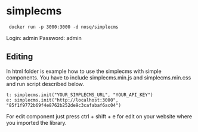 # simplecms

```
 docker run -p 3000:3000 -d nosq/simplecms
```

Login: admin
Password: admin


## Editing
In html folder is example how to use the simplecms with simple components.
You have to include simplecms.min.js and simplecms.min.css and run script described below.

```
t: simplecms.init("YOUR_SIMPLECMS_URL", "YOUR_API_KEY")
e: simplecms.init("http://localhost:3000", "85f1f9772b69f4e8762b252de9c3cafabaf6ac04")
```

For edit component just press ctrl + shift + e for edit on your website where you imported the library.